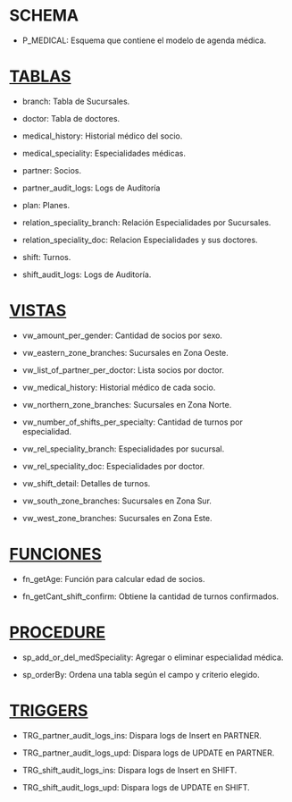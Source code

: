 # SCHEMA
- P_MEDICAL:  Esquema que contiene el modelo de agenda médica.


# [TABLAS](https://github.com/RoAriel/p_medical/blob/main/create_tables.sql)
- branch: Tabla de Sucursales.


- doctor: Tabla de doctores.
- medical_history: Historial médico del socio.
- medical_speciality: Especialidades médicas.
- partner: Socios.
- partner_audit_logs: Logs de Auditoría
- plan: Planes.
- relation_speciality_branch: Relación Especialidades por Sucursales.
- relation_speciality_doc: Relacion Especialidades y sus doctores.
- shift: Turnos.
- shift_audit_logs: Logs de Auditoría.


# [VISTAS](https://github.com/RoAriel/p_medical/blob/main/create_views.sql)
- vw_amount_per_gender: Cantidad de socios por sexo.


- vw_eastern_zone_branches: Sucursales en Zona Oeste.
- vw_list_of_partner_per_doctor: Lista socios por doctor.
- vw_medical_history: Historial médico de cada socio.
- vw_northern_zone_branches: Sucursales en Zona Norte.
- vw_number_of_shifts_per_specialty: Cantidad de turnos por especialidad.
- vw_rel_speciality_branch: Especialidades por sucursal.
- vw_rel_speciality_doc: Especialidades por doctor.
- vw_shift_detail: Detalles de turnos.
- vw_south_zone_branches: Sucursales en Zona Sur.
- vw_west_zone_branches: Sucursales en Zona Este.


# [FUNCIONES](https://github.com/RoAriel/p_medical/blob/main/create_functions.sql)
- fn_getAge: Función para calcular edad de socios.


- fn_getCant_shift_confirm: Obtiene la cantidad de turnos confirmados.


# [PROCEDURE](https://github.com/RoAriel/p_medical/blob/main/create_stored_procedures.sql)
- sp_add_or_del_medSpeciality: Agregar o eliminar especialidad médica.


- sp_orderBy: Ordena una tabla según el campo y criterio elegido.


# [TRIGGERS](https://github.com/RoAriel/p_medical/blob/main/create_triggers.sql)
- TRG_partner_audit_logs_ins: Dispara logs de Insert en PARTNER.


- TRG_partner_audit_logs_upd: Dispara logs de UPDATE en PARTNER.
- TRG_shift_audit_logs_ins: Dispara logs de Insert en SHIFT.
- TRG_shift_audit_logs_upd: Dispara logs de UPDATE en SHIFT.
